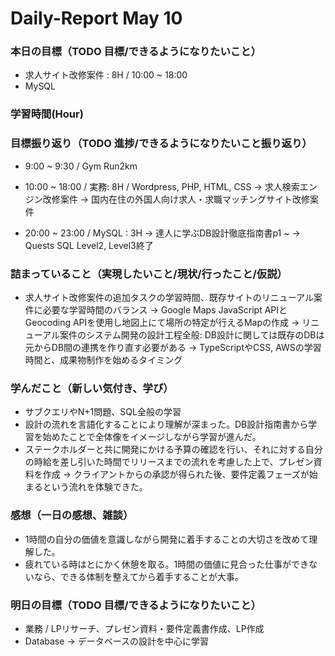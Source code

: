 # Daily-Report May 10

### 本日の目標（TODO 目標/できるようになりたいこと）
- 求人サイト改修案件 : 8H / 10:00 ~ 18:00
- MySQL

### 学習時間(Hour)


### 目標振り返り（TODO 進捗/できるようになりたいこと振り返り）
- 9:00 ~ 9:30 / Gym Run2km
- 10:00 ~ 18:00 / 実務: 8H / Wordpress, PHP, HTML, CSS
-> 求人検索エンジン改修案件
-> 国内在住の外国人向け求人・求職マッチングサイト改修案件

- 20:00 ~ 23:00 / MySQL : 3H
-> 達人に学ぶDB設計徹底指南書p1 ~
-> Quests SQL Level2, Level3終了

### 詰まっていること（実現したいこと/現状/行ったこと/仮説）
- 求人サイト改修案件の追加タスクの学習時間、既存サイトのリニューアル案件に必要な学習時間のバランス
-> Google Maps JavaScript APIとGeocoding APIを使用し地図上にて場所の特定が行えるMapの作成
-> リニューアル案件のシステム開発の設計工程全般: DB設計に関しては既存のDBは元からDB間の連携を作り直す必要がある
-> TypeScriptやCSS, AWSの学習時間と、成果物制作を始めるタイミング

### 学んだこと（新しい気付き、学び）
- サブクエリやN+1問題、SQL全般の学習
- 設計の流れを言語化することにより理解が深まった。DB設計指南書から学習を始めたことで全体像をイメージしながら学習が進んだ。
- ステークホルダーと共に開発にかける予算の確認を行い、それに対する自分の時給を差し引いた時間でリリースまでの流れを考慮した上で、プレゼン資料を作成 -> クライアントからの承認が得られた後、要件定義フェーズが始まるという流れを体験できた。

### 感想（一日の感想、雑談）
- 1時間の自分の価値を意識しながら開発に着手することの大切さを改めて理解した。
- 疲れている時はとにかく休憩を取る。1時間の価値に見合った仕事ができないなら、できる体制を整えてから着手することが大事。

### 明日の目標（TODO 目標/できるようになりたいこと）
- 業務 / LPリサーチ、プレゼン資料・要件定義書作成、LP作成
- Database -> データベースの設計を中心に学習